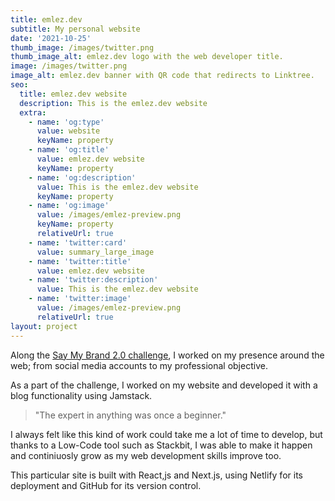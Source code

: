 ```yaml
---
title: emlez.dev
subtitle: My personal website
date: '2021-10-25'
thumb_image: /images/twitter.png
thumb_image_alt: emlez.dev logo with the web developer title.
image: /images/twitter.png
image_alt: emlez.dev banner with QR code that redirects to Linktree.
seo:
  title: emlez.dev website
  description: This is the emlez.dev website
  extra:
    - name: 'og:type'
      value: website
      keyName: property
    - name: 'og:title'
      value: emlez.dev website
      keyName: property
    - name: 'og:description'
      value: This is the emlez.dev website
      keyName: property
    - name: 'og:image'
      value: /images/emlez-preview.png
      keyName: property
      relativeUrl: true
    - name: 'twitter:card'
      value: summary_large_image
    - name: 'twitter:title'
      value: emlez.dev website
    - name: 'twitter:description'
      value: This is the emlez.dev website
    - name: 'twitter:image'
      value: /images/emlez-preview.png
      relativeUrl: true
layout: project
---
```

Along the [Say My Brand 2.0 challenge](https://platzi.com/p/emlez/curso/2528-saymybrand/diploma/detalle/), I worked on my presence around the web; from social media accounts to my professional objective.

As a part of the challenge, I worked on my website and developed it with a blog functionality using Jamstack.

> "The expert in anything was once a beginner."

I always felt like this kind of work could take me a lot of time to develop, but thanks to a Low-Code tool such as Stackbit, I was able to make it happen and continiuosly grow as my web development skills improve too.

This particular site is built with React,js and Next.js, using Netlify for its deployment and GitHub for its version control.
